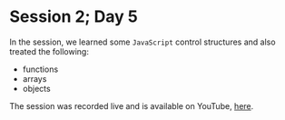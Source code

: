 # Session 2; Day 5
In the session, we learned some `JavaScript` control structures and also treated the following:
- functions
- arrays
- objects

The session was recorded live and is available on YouTube, [here](https://youtu.be/G0zQXHfY9VE).
